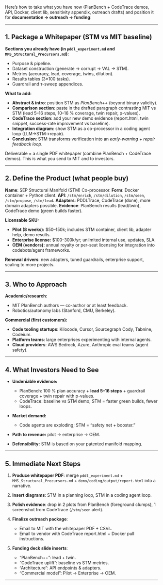 Here’s how to take what you have now (PlanBench + CodeTrace demos, API, Docker, client lib, sensitivity appendix, outreach drafts) and position it for **documentation → outreach → funding**:

---

## 1. Package a Whitepaper (STM vs MIT baseline)

**Sections you already have (in `pddl_experiment.md` and `MMS_Structural_Precursors.md`):**

* Purpose & pipeline.
* Dataset construction (generate → corrupt → VAL → STM).
* Metrics (accuracy, lead, coverage, twins, dilution).
* Results tables (3×100 tasks).
* Guardrail and τ-sweep appendices.

**What to add:**

* **Abstract & intro**: position STM as *PlanBench++* (beyond binary validity).
* **Comparison section**: paste in the drafted paragraph contrasting MIT vs STM (lead 5–16 steps, 10–16 % coverage, twin repair, p-values).
* **CodeTrace section**: add your new demo evidence (report.html, twin snippet, success-rate improvement vs baseline).
* **Integration diagram**: show STM as a co-processor in a coding agent loop (LLM→STM→repair).
* **Conclusion**: STM transforms verification into an *early-warning + repair feedback loop*.

Deliverable = a single PDF whitepaper (combine PlanBench + CodeTrace demos). This is what you send to MIT and to investors.

---

## 2. Define the Product (what people buy)

**Name**: SEP Structural Manifold (STM) Co-processor.
**Form**: Docker container + Python client.
**API**: `/stm/enrich`, `/stm/dilution`, `/stm/seen`, `/stm/propose`, `/stm/lead`.
**Adapters**: PDDLTrace, CodeTrace (done), more domain adapters possible.
**Evidence**: PlanBench results (lead/twin), CodeTrace demo (green builds faster).

**Licensable SKU:**

* **Pilot (8 weeks):** \$50–150k; includes STM container, client lib, adapter help, demo results.
* **Enterprise license:** \$100–300k/yr; unlimited internal use, updates, SLA.
* **OEM (vendors):** annual royalty or per-seat licensing for integration into codebots/agent frameworks.

**Renewal drivers**: new adapters, tuned guardrails, enterprise support, scaling to more projects.

---

## 3. Who to Approach

**Academic/research:**

* MIT PlanBench authors — co-author or at least feedback.
* Robotics/autonomy labs (Stanford, CMU, Berkeley).

**Commercial (first customers):**

* **Code tooling startups**: Kilocode, Cursor, Sourcegraph Cody, Tabnine, Codeium.
* **Platform teams**: large enterprises experimenting with internal agents.
* **Cloud providers**: AWS Bedrock, Azure, Anthropic eval teams (agent safety).

---

## 4. What Investors Need to See

* **Undeniable evidence:**

  * PlanBench: 100 % plan accuracy + **lead 5–16 steps** + guardrail coverage + twin repair with p-values.
  * CodeTrace: baseline vs STM demo; STM = faster green builds, fewer loops.
* **Market demand:**

  * Code agents are exploding; STM = “safety net + booster.”
* **Path to revenue:** pilot → enterprise → OEM.
* **Defensibility:** STM is based on your patented manifold mapping.

---

## 5. Immediate Next Steps

1. **Produce whitepaper PDF**: merge `pddl_experiment.md` + `MMS_Structural_Precursors.md` + `demo/coding/output/report.html` into a narrative.
2. **Insert diagrams**: STM in a planning loop, STM in a coding agent loop.
3. **Polish evidence**: drop in 2 plots from PlanBench (foreground clumps), 1 screenshot from CodeTrace (`/stm/seen` alert).
4. **Finalize outreach package**:

   * Email to MIT with the whitepaper PDF + CSVs.
   * Email to vendor with CodeTrace report.html + Docker pull instructions.
5. **Funding deck slide inserts**:

   * “PlanBench++”: lead + twin.
   * “CodeTrace uplift”: baseline vs STM metrics.
   * “Architecture”: API endpoints & adapters.
   * “Commercial model”: Pilot → Enterprise → OEM.

---
